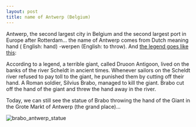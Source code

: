 ```yaml
---
layout: post
title: name of Antwerp (Belgium)
---
```


Antwerp, the second largest city in Belgium and the second largest port in Europe after Rotterdam... the name of Antwerp comes from Dutch meaning hand ( English: hand) -werpen (English: to throw). And [the legend goes like this](http://carl.clickhere2.net/photo4.html):

According to a legend, a terrible giant, called Druoon Antigoon, lived on the banks of the river Scheldt in ancient times. Whenever sailors on the Scheldt river refused to pay toll to the giant, he punished them by cutting off their hand. A Roman soldier, Silvius Brabo, managed to kill the giant. Brabo cut off the hand of the giant and threw the hand away in the river.

Today, we can still see the statue of Brabo throwing the hand of the Giant in the Grote Markt of Antwerp (the grand place)...  

![](/img/brabo_antwerp_statue.jpg "brabo_antwerp_statue")

 
